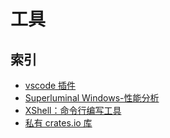 # 工具

## 索引

+ [vscode 插件](./01_vscode.md)
+ [Superluminal Windows-性能分析](./02_superluminal.md)
+ [XShell：命令行编写工具](./03_cmd_tool.md)
+ [私有 crates.io 库](./04_crates.md)